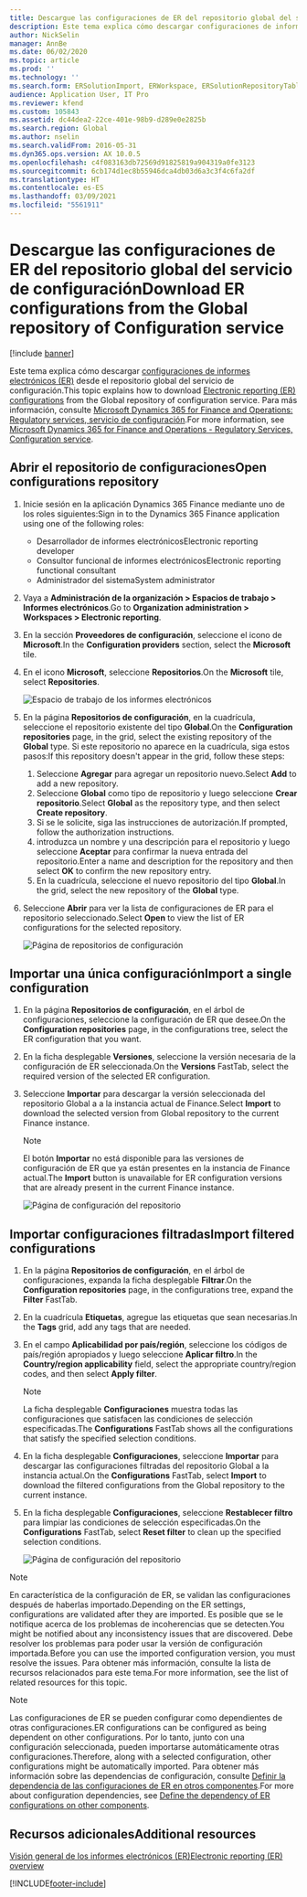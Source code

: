 ```yaml
---
title: Descargue las configuraciones de ER del repositorio global del servicio de configuración
description: Este tema explica cómo descargar configuraciones de informes electrónicos (ER) desde el repositorio global del servicio de configuración.
author: NickSelin
manager: AnnBe
ms.date: 06/02/2020
ms.topic: article
ms.prod: ''
ms.technology: ''
ms.search.form: ERSolutionImport, ERWorkspace, ERSolutionRepositoryTable
audience: Application User, IT Pro
ms.reviewer: kfend
ms.custom: 105843
ms.assetid: dc44dea2-22ce-401e-98b9-d289e0e2825b
ms.search.region: Global
ms.author: nselin
ms.search.validFrom: 2016-05-31
ms.dyn365.ops.version: AX 10.0.5
ms.openlocfilehash: c4f083163db72569d91825819a904319a0fe3123
ms.sourcegitcommit: 6cb174d1ec8b55946dca4db03d6a3c3f4c6fa2df
ms.translationtype: HT
ms.contentlocale: es-ES
ms.lasthandoff: 03/09/2021
ms.locfileid: "5561911"
---
```

# <a name="download-er-configurations-from-the-global-repository-of-configuration-service"></a><span data-ttu-id="3d709-103">Descargue las configuraciones de ER del repositorio global del servicio de configuración</span><span class="sxs-lookup"><span data-stu-id="3d709-103">Download ER configurations from the Global repository of Configuration service</span></span>

[!include [banner](../includes/banner.md)]

<span data-ttu-id="3d709-104">Este tema explica cómo descargar [configuraciones de informes electrónicos (ER)](general-electronic-reporting.md#Configuration) desde el repositorio global del servicio de configuración.</span><span class="sxs-lookup"><span data-stu-id="3d709-104">This topic explains how to download [Electronic reporting (ER) configurations](general-electronic-reporting.md#Configuration) from the Global repository of configuration service.</span></span> <span data-ttu-id="3d709-105">Para más información, consulte [Microsoft Dynamics 365 for Finance and Operations: Regulatory services, servicio de configuración](https://docs.microsoft.com/business-applications-release-notes/october18/dynamics365-finance-operations/regulatory-service-configuration).</span><span class="sxs-lookup"><span data-stu-id="3d709-105">For more information, see [Microsoft Dynamics 365 for Finance and Operations - Regulatory Services, Configuration service](https://docs.microsoft.com/business-applications-release-notes/october18/dynamics365-finance-operations/regulatory-service-configuration).</span></span>

## <a name="open-configurations-repository"></a><span data-ttu-id="3d709-106">Abrir el repositorio de configuraciones</span><span class="sxs-lookup"><span data-stu-id="3d709-106">Open configurations repository</span></span>

1. <span data-ttu-id="3d709-107">Inicie sesión en la aplicación Dynamics 365 Finance mediante uno de los roles siguientes:</span><span class="sxs-lookup"><span data-stu-id="3d709-107">Sign in to the Dynamics 365 Finance application using one of the following roles:</span></span>

    - <span data-ttu-id="3d709-108">Desarrollador de informes electrónicos</span><span class="sxs-lookup"><span data-stu-id="3d709-108">Electronic reporting developer</span></span>
    - <span data-ttu-id="3d709-109">Consultor funcional de informes electrónicos</span><span class="sxs-lookup"><span data-stu-id="3d709-109">Electronic reporting functional consultant</span></span>
    - <span data-ttu-id="3d709-110">Administrador del sistema</span><span class="sxs-lookup"><span data-stu-id="3d709-110">System administrator</span></span>

2. <span data-ttu-id="3d709-111">Vaya a **Administración de la organización > Espacios de trabajo > Informes electrónicos**.</span><span class="sxs-lookup"><span data-stu-id="3d709-111">Go to **Organization administration > Workspaces > Electronic reporting**.</span></span>
3. <span data-ttu-id="3d709-112">En la sección **Proveedores de configuración**, seleccione el icono de **Microsoft**.</span><span class="sxs-lookup"><span data-stu-id="3d709-112">In the **Configuration providers** section, select the **Microsoft** tile.</span></span>
3. <span data-ttu-id="3d709-113">En el icono **Microsoft**, seleccione **Repositorios**.</span><span class="sxs-lookup"><span data-stu-id="3d709-113">On the **Microsoft** tile, select **Repositories**.</span></span>

    ![Espacio de trabajo de los informes electrónicos](./media/er-download-configurations-global-repo-er-workspace.png)

4. <span data-ttu-id="3d709-115">En la página **Repositorios de configuración**, en la cuadrícula, seleccione el repositorio existente del tipo **Global**.</span><span class="sxs-lookup"><span data-stu-id="3d709-115">On the **Configuration repositories** page, in the grid, select the existing repository of the **Global** type.</span></span> <span data-ttu-id="3d709-116">Si este repositorio no aparece en la cuadrícula, siga estos pasos:</span><span class="sxs-lookup"><span data-stu-id="3d709-116">If this repository doesn't appear in the grid, follow these steps:</span></span>

    1. <span data-ttu-id="3d709-117">Seleccione **Agregar** para agregar un repositorio nuevo.</span><span class="sxs-lookup"><span data-stu-id="3d709-117">Select **Add** to add a new repository.</span></span>
    2. <span data-ttu-id="3d709-118">Seleccione **Global** como tipo de repositorio y luego seleccione **Crear repositorio**.</span><span class="sxs-lookup"><span data-stu-id="3d709-118">Select **Global** as the repository type, and then select **Create repository**.</span></span>
    3. <span data-ttu-id="3d709-119">Si se le solicite, siga las instrucciones de autorización.</span><span class="sxs-lookup"><span data-stu-id="3d709-119">If prompted, follow the authorization instructions.</span></span>
    4. <span data-ttu-id="3d709-120">introduzca un nombre y una descripción para el repositorio y luego seleccione **Aceptar** para confirmar la nueva entrada del repositorio.</span><span class="sxs-lookup"><span data-stu-id="3d709-120">Enter a name and description for the repository and then select **OK** to confirm the new repository entry.</span></span>
    5. <span data-ttu-id="3d709-121">En la cuadrícula, seleccione el nuevo repositorio del tipo **Global**.</span><span class="sxs-lookup"><span data-stu-id="3d709-121">In the grid, select the new repository of the **Global** type.</span></span>

5. <span data-ttu-id="3d709-122">Seleccione **Abrir** para ver la lista de configuraciones de ER para el repositorio seleccionado.</span><span class="sxs-lookup"><span data-stu-id="3d709-122">Select **Open** to view the list of ER configurations for the selected repository.</span></span>

    ![Página de repositorios de configuración](./media/er-download-configurations-global-repo-repositories-list.png)

## <a name="import-a-single-configuration"></a><span data-ttu-id="3d709-124">Importar una única configuración</span><span class="sxs-lookup"><span data-stu-id="3d709-124">Import a single configuration</span></span>

1. <span data-ttu-id="3d709-125">En la página **Repositorios de configuración**, en el árbol de configuraciones, seleccione la configuración de ER que desee.</span><span class="sxs-lookup"><span data-stu-id="3d709-125">On the **Configuration repositories** page, in the configurations tree, select the ER configuration that you want.</span></span>
2. <span data-ttu-id="3d709-126">En la ficha desplegable **Versiones**, seleccione la versión necesaria de la configuración de ER seleccionada.</span><span class="sxs-lookup"><span data-stu-id="3d709-126">On the **Versions** FastTab, select the required version of the selected ER configuration.</span></span>
3. <span data-ttu-id="3d709-127">Seleccione **Importar** para descargar la versión seleccionada del repositorio Global a a la instancia actual de Finance.</span><span class="sxs-lookup"><span data-stu-id="3d709-127">Select **Import** to download the selected version from Global repository to the current Finance instance.</span></span>

    > [!NOTE]
    > <span data-ttu-id="3d709-128">El botón **Importar** no está disponible para las versiones de configuración de ER que ya están presentes en la instancia de Finance actual.</span><span class="sxs-lookup"><span data-stu-id="3d709-128">The **Import** button is unavailable for ER configuration versions that are already present in the current Finance instance.</span></span>

    ![Página de configuración del repositorio](./media/er-download-configurations-global-repo-repository-content.png)

## <a name="import-filtered-configurations"></a><span data-ttu-id="3d709-130">Importar configuraciones filtradas</span><span class="sxs-lookup"><span data-stu-id="3d709-130">Import filtered configurations</span></span>

1. <span data-ttu-id="3d709-131">En la página **Repositorios de configuración**, en el árbol de configuraciones, expanda la ficha desplegable **Filtrar**.</span><span class="sxs-lookup"><span data-stu-id="3d709-131">On the **Configuration repositories** page, in the configurations tree, expand the **Filter** FastTab.</span></span>
2. <span data-ttu-id="3d709-132">En la cuadrícula **Etiquetas**, agregue las etiquetas que sean necesarias.</span><span class="sxs-lookup"><span data-stu-id="3d709-132">In the **Tags** grid, add any tags that are needed.</span></span>
3. <span data-ttu-id="3d709-133">En el campo **Aplicabilidad por país/región**, seleccione los códigos de país/región apropiados y luego seleccione **Aplicar filtro**.</span><span class="sxs-lookup"><span data-stu-id="3d709-133">In the **Country/region applicability** field, select the appropriate country/region codes, and then select  **Apply filter**.</span></span>

    > [!NOTE]
    > <span data-ttu-id="3d709-134">La ficha desplegable **Configuraciones** muestra todas las configuraciones que satisfacen las condiciones de selección especificadas.</span><span class="sxs-lookup"><span data-stu-id="3d709-134">The **Configurations** FastTab shows all the configurations that satisfy the specified selection conditions.</span></span>

4. <span data-ttu-id="3d709-135">En la ficha desplegable **Configuraciones**, seleccione **Importar** para descargar las configuraciones filtradas del repositorio Global a la instancia actual.</span><span class="sxs-lookup"><span data-stu-id="3d709-135">On the **Configurations** FastTab, select **Import** to download the filtered configurations from the Global repository to the current instance.</span></span>
5. <span data-ttu-id="3d709-136">En la ficha desplegable **Configuraciones**, seleccione **Restablecer filtro** para limpiar las condiciones de selección especificadas.</span><span class="sxs-lookup"><span data-stu-id="3d709-136">On the **Configurations** FastTab, select **Reset filter** to clean up the specified selection conditions.</span></span>

    ![Página de configuración del repositorio](./media/er-download-configurations-global-repo-filtered-configurations.png)

> [!NOTE]
> <span data-ttu-id="3d709-138">En característica de la configuración de ER, se validan las configuraciones después de haberlas importado.</span><span class="sxs-lookup"><span data-stu-id="3d709-138">Depending on the ER settings, configurations are validated after they are imported.</span></span> <span data-ttu-id="3d709-139">Es posible que se le notifique acerca de los problemas de incoherencias que se detecten.</span><span class="sxs-lookup"><span data-stu-id="3d709-139">You might be notified about any inconsistency issues that are discovered.</span></span> <span data-ttu-id="3d709-140">Debe resolver los problemas para poder usar la versión de configuración importada.</span><span class="sxs-lookup"><span data-stu-id="3d709-140">Before you can use the imported configuration version, you must resolve the issues.</span></span> <span data-ttu-id="3d709-141">Para obtener más información, consulte la lista de recursos relacionados para este tema.</span><span class="sxs-lookup"><span data-stu-id="3d709-141">For more information, see the list of related resources for this topic.</span></span>

> [!NOTE]
> <span data-ttu-id="3d709-142">Las configuraciones de ER se pueden configurar como dependientes de otras configuraciones.</span><span class="sxs-lookup"><span data-stu-id="3d709-142">ER configurations can be configured as being dependent on other configurations.</span></span> <span data-ttu-id="3d709-143">Por lo tanto, junto con una configuración seleccionada, pueden importarse automáticamente otras configuraciones.</span><span class="sxs-lookup"><span data-stu-id="3d709-143">Therefore, along with a selected configuration, other configurations might be automatically imported.</span></span> <span data-ttu-id="3d709-144">Para obtener más información sobre las dependencias de configuración, consulte [Definir la dependencia de las configuraciones de ER en otros componentes](tasks/er-define-dependency-er-configurations-from-other-components-july-2017.md).</span><span class="sxs-lookup"><span data-stu-id="3d709-144">For more about configuration dependencies, see [Define the dependency of ER configurations on other components](tasks/er-define-dependency-er-configurations-from-other-components-july-2017.md).</span></span>

## <a name="additional-resources"></a><span data-ttu-id="3d709-145">Recursos adicionales</span><span class="sxs-lookup"><span data-stu-id="3d709-145">Additional resources</span></span>

[<span data-ttu-id="3d709-146">Visión general de los informes electrónicos (ER)</span><span class="sxs-lookup"><span data-stu-id="3d709-146">Electronic reporting (ER) overview</span></span>](general-electronic-reporting.md)


[!INCLUDE[footer-include](../../../includes/footer-banner.md)]